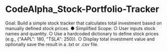 # CodeAlpha_Stock-Portfolio-Tracker
Goal: Build a simple stock tracker that calculates total investment based on manually defined stock prices. ● Simplified Scope: ○ User inputs stock names and quantity. ○ Use a hardcoded dictionary to define stock prices (e.g., {"AAPL": 180, "TSLA": 250}). ○ Display total investment value and optionally save the result in a .txt or .csv file.
